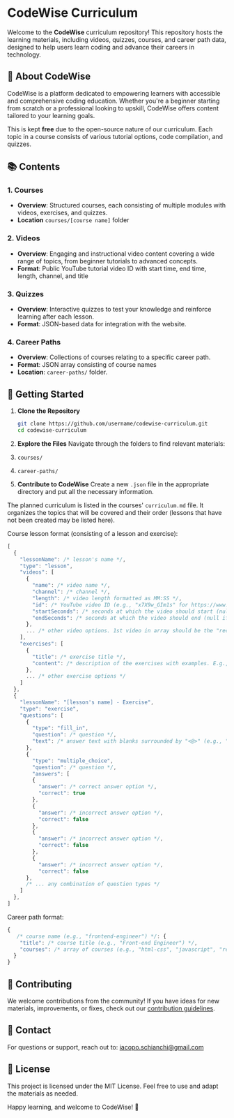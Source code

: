 # CodeWise Curriculum

Welcome to the **CodeWise** curriculum repository! This repository hosts the learning materials, including videos, quizzes, courses, and career path data, designed to help users learn coding and advance their careers in technology.

## 🎯 **About CodeWise**

CodeWise is a platform dedicated to empowering learners with accessible and comprehensive coding education. Whether you're a beginner starting from scratch or a professional looking to upskill, CodeWise offers content tailored to your learning goals.

This is kept **free** due to the open-source nature of our curriculum. Each topic in a course consists of various tutorial options, code compilation, and quizzes.

## 📚 **Contents**

### 1. **Courses**
   - **Overview**: Structured courses, each consisting of multiple modules with videos, exercises, and quizzes.
   - **Location** `courses/[course name]` folder

### 2. **Videos**
   - **Overview**: Engaging and instructional video content covering a wide range of topics, from beginner tutorials to advanced concepts.
   - **Format**: Public YouTube tutorial video ID with start time, end time, length, channel, and title

### 3. **Quizzes**
   - **Overview**: Interactive quizzes to test your knowledge and reinforce learning after each lesson.
   - **Format**: JSON-based data for integration with the website.

### 4. **Career Paths**
   - **Overview**: Collections of courses relating to a specific career path.
   - **Format**: JSON array consisting of course names
   - **Location**: `career-paths/` folder.

## 🚀 **Getting Started**

1. **Clone the Repository**  
   ```bash
   git clone https://github.com/username/codewise-curriculum.git
   cd codewise-curriculum
   ```

2. **Explore the Files**
Navigate through the folders to find relevant materials:

1. `courses/`
2. `career-paths/`

3. **Contribute to CodeWise**
Create a new `.json` file in the appropriate directory and put all the necessary information.

The planned curriculum is listed in the courses' `curriculum.md` file. It organizes the topics that will be covered and their order (lessons that have not been created may be listed here).

Course lesson format (consisting of a lesson and exercise):
```js
[
  {
    "lessonName": /* lesson's name */,
    "type": "lesson",
    "videos": [
      {
        "name": /* video name */,
        "channel": /* channel */,
        "length": /* video length formatted as MM:SS */,
        "id": /* YouTube video ID (e.g., "x7X9w_GIm1s" for https://www.youtube.com/watch?v=**x7X9w_GIm1s**) */,
        "startSeconds": /* seconds at which the video should start (null if N/A) */,
        "endSeconds": /* seconds at which the video should end (null if N/A) */
      },
      ... /* other video options. 1st video in array should be the "recommended" video */
    ],
    "exercises": [
      {
        "title": /* exercise title */,
        "content": /* description of the exercises with examples. E.g., "Write a program that greets a user named John Doe with the message \"Hello, John Doe!\"\n\nThen, try greeting yourself by changing the name." */
      },
      ... /* other exercise options */
    ]
  },
  {
    "lessonName": "[lesson's name] - Exercise",
    "type": "exercise",
    "questions": [
      {
        "type": "fill_in",
        "question": /* question */,
        "text": /* answer text with blanks surrounded by "<@>" (e.g., "for i in <@>range<@>(12)") */
      },
      {
        "type": "multiple_choice",
        "question": /* question */,
        "answers": [
        {
          "answer": /* correct answer option */,
          "correct": true
        },
        {
          "answer": /* incorrect answer option */,
          "correct": false
        },
        {
          "answer": /* incorrect answer option */,
          "correct": false
        },
        {
          "answer": /* incorrect answer option */,
          "correct": false
      },
      /* ... any combination of question types */
    ]
  },
]
```

Career path format:
``` js
{
   /* course name (e.g., "frontend-engineer") */: {
    "title": /* course title (e.g., "Front-end Engineer") */,
    "courses": /* array of courses (e.g., "html-css", "javascript", "react", ...) */
  }
}
```

## 🤝 **Contributing**

We welcome contributions from the community! If you have ideas for new materials, improvements, or fixes, check out our [contribution guidelines](/CONTRIBUTING.md).

## 📧 **Contact**

For questions or support, reach out to: iacopo.schianchi@gmail.com

## 🌟 **License**
This project is licensed under the MIT License. Feel free to use and adapt the materials as needed.

Happy learning, and welcome to CodeWise! 🎉

